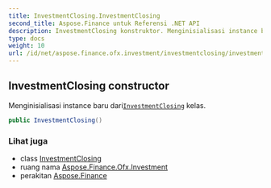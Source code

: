 ```yaml
---
title: InvestmentClosing.InvestmentClosing
second_title: Aspose.Finance untuk Referensi .NET API
description: InvestmentClosing konstruktor. Menginisialisasi instance baru dariInvestmentClosing kelas.
type: docs
weight: 10
url: /id/net/aspose.finance.ofx.investment/investmentclosing/investmentclosing/
---
```

## InvestmentClosing constructor

Menginisialisasi instance baru dari[`InvestmentClosing`](../) kelas.

```csharp
public InvestmentClosing()
```

### Lihat juga

* class [InvestmentClosing](../)
* ruang nama [Aspose.Finance.Ofx.Investment](../../investmentclosing/)
* perakitan [Aspose.Finance](../../../)


